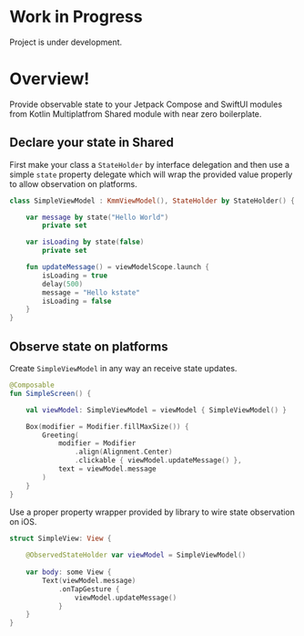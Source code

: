 # Work in Progress

Project is under development.

# Overview!

Provide observable state to your Jetpack Compose and SwiftUI modules from Kotlin Multiplatfrom
Shared module with near zero boilerplate.

## Declare your state in Shared

First make your class a `StateHolder` by interface delegation and then use a simple `state` property
delegate which will wrap the provided value properly to allow observation on platforms.

```Kotlin
class SimpleViewModel : KmmViewModel(), StateHolder by StateHolder() {

    var message by state("Hello World")
        private set

    var isLoading by state(false)
        private set

    fun updateMessage() = viewModelScope.launch {
        isLoading = true
        delay(500)
        message = "Hello kstate"
        isLoading = false
    }
}
```

## Observe state on platforms

Create `SimpleViewModel` in any way an receive state updates.

```kotlin
@Composable
fun SimpleScreen() {

    val viewModel: SimpleViewModel = viewModel { SimpleViewModel() }

    Box(modifier = Modifier.fillMaxSize()) {
        Greeting(
            modifier = Modifier
                .align(Alignment.Center)
                .clickable { viewModel.updateMessage() },
            text = viewModel.message
        )
    }
}
```

Use a proper property wrapper provided by library to wire state observation on iOS.

```Swift
struct SimpleView: View {
    
    @ObservedStateHolder var viewModel = SimpleViewModel()
    
	var body: some View {
        Text(viewModel.message)
            .onTapGesture {
                viewModel.updateMessage()
            }
	}
}
```

